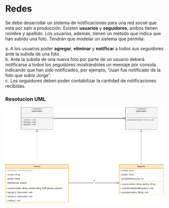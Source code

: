 
# Redes

Se debe desarrollar un sistema de notificaciones para una red social que está por salir a producción. Existen **usuarios** y **seguidores**, ambos tienen nombre y apellido. Los usuarios, además, tienen un método que indica que han subido una foto. Tendrán que modelar un sistema que permita:

a. A los usuarios poder **agregar**, **eliminar** y **notificar** a todos sus seguidores ante la subida de una foto.  
b. Ante la subida de una nueva foto por parte de un usuario deberá notificarse a todos los seguidores mostrándoles un mensaje por consola indicando que han sido notificados, por ejemplo, “Juan fue notificado de la foto que subió Jorge”.  
c. Los seguidores deben poder contabilizar la cantidad de notificaciones recibidas.

### Resolucion UML
![UML- Redes]( https://github.com/soymilidev/JAVA-I/blob/main/C25/C25-Clase-Redes/img/UML-Redes.png )
